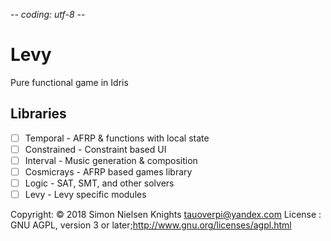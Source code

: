 -*- coding: utf-8 -*-

Levy
====

Pure functional game in Idris

Libraries
---------

- [ ] Temporal    - AFRP & functions with local state
- [ ] Constrained - Constraint based UI
- [ ] Interval    - Music generation & composition
- [ ] Cosmicrays  - AFRP based games library
- [ ] Logic       - SAT, SMT, and other solvers
- [ ] Levy        - Levy specific modules

Copyright: © 2018 Simon Nielsen Knights <tauoverpi@yandex.com>
License  : GNU AGPL, version 3 or later;http://www.gnu.org/licenses/agpl.html
